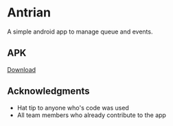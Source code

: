 # Antrian
A simple android app to manage queue and events.

## APK
[Download](https://drive.google.com/file/d/1N0wxwyZAaQiT88wkrU2IuLdv_0VkwEMh/view?usp=sharing)

## Acknowledgments
* Hat tip to anyone who's code was used
* All team members who already contribute to the app
